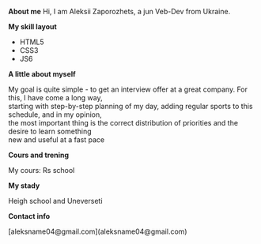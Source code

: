 
**About me**
Hi, I am Aleksii Zaporozhets, a jun Veb-Dev
 from Ukraine.
 
**My skill layout**
 - HTML5
 - CSS3
 - JS6
   
**A little about myself**
<p>My goal is quite simple - to get an interview offer at a great company. For this, I have come a long way,</br>
starting with step-by-step planning of my day, adding regular sports to this schedule, and in my opinion, </br>
the most important thing is the correct distribution of priorities and the desire to learn something </br>
new and useful at a fast pace</p>

**Cours and trening**
<p>My cours: Rs school</p>

**My stady**
<p>Heigh school and Uneverseti</p>

**Contact info**
<p>[aleksname04@gmail.com](aleksname04@gmail.com)</p>
